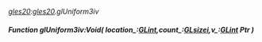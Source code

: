 _[gles20](../../modules/gles20/gles20-module.md):[gles20](../../modules/gles20/gles20-module.md).glUniform3iv_
##### Function glUniform3iv:Void( location_:[GLint](../../modules/gles20/gles20-glint.md),count_:[GLsizei](../../modules/gles20/gles20-glsizei.md),v_:[GLint](../../modules/gles20/gles20-glint.md) Ptr )
